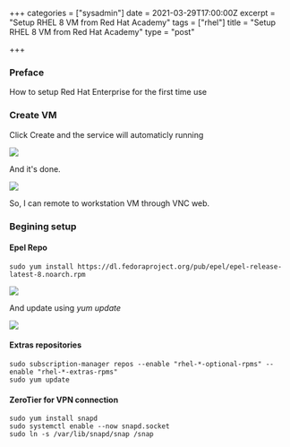 +++
categories = ["sysadmin"]
date = 2021-03-29T17:00:00Z
excerpt = "Setup RHEL 8 VM from Red Hat Academy"
tags = ["rhel"]
title = "Setup RHEL 8 VM from Red Hat Academy"
type = "post"

+++
### Preface

How to setup Red Hat Enterprise for the first time use

### Create VM

Click Create and the service will automaticly running

![](https://res.cloudinary.com/bimagv/image/upload/v1617121582/2021-03/123/Screen_2021-03-30_22-50-40X_a0mp6t.png)

And it's done.

![](https://res.cloudinary.com/bimagv/image/upload/v1617121641/2021-03/123/Screen_2021-03-30_22-53-17_b7tm8k.png)

So, I can remote to workstation VM through VNC web.

### Begining setup

#### Epel Repo

    sudo yum install https://dl.fedoraproject.org/pub/epel/epel-release-latest-8.noarch.rpm

![](https://res.cloudinary.com/bimagv/image/upload/v1617120563/2021-03/123/Screen_2021-03-30_23-05-16X_ffdw3a.png)

And update using _yum update_

![](https://res.cloudinary.com/bimagv/image/upload/v1617120579/2021-03/123/Screen_2021-03-30_23-05-43X_mrujcp.png)

#### Extras repositories

    sudo subscription-manager repos --enable "rhel-*-optional-rpms" --enable "rhel-*-extras-rpms"
    sudo yum update

#### ZeroTier for VPN connection

    sudo yum install snapd
    sudo systemctl enable --now snapd.socket
    sudo ln -s /var/lib/snapd/snap /snap